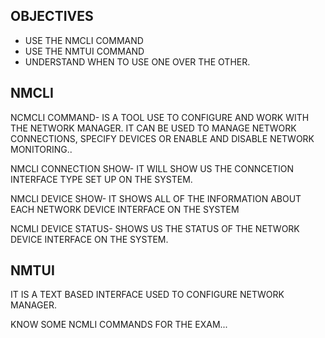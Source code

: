 OBJECTIVES
-
- USE THE NMCLI COMMAND
- USE THE NMTUI COMMAND
- UNDERSTAND WHEN TO USE ONE OVER THE OTHER.
  
NMCLI
--
NCMCLI COMMAND- IS A TOOL USE TO CONFIGURE AND WORK WITH THE NETWORK MANAGER. IT CAN BE USED TO MANAGE NETWORK CONNECTIONS, SPECIFY DEVICES OR ENABLE AND DISABLE NETWORK MONITORING..

NMCLI CONNECTION SHOW- IT WILL SHOW US THE CONNCETION INTERFACE TYPE SET UP ON THE SYSTEM.

NMCLI DEVICE SHOW- IT SHOWS ALL OF THE INFORMATION ABOUT EACH NETWORK DEVICE INTERFACE ON THE SYSTEM

NCMLI DEVICE STATUS- SHOWS US THE STATUS OF THE NETWORK DEVICE INTERFACE ON THE SYSTEM.


NMTUI
--
IT IS A TEXT BASED INTERFACE USED TO CONFIGURE NETWORK MANAGER.

KNOW SOME NCMLI COMMANDS FOR THE EXAM...
